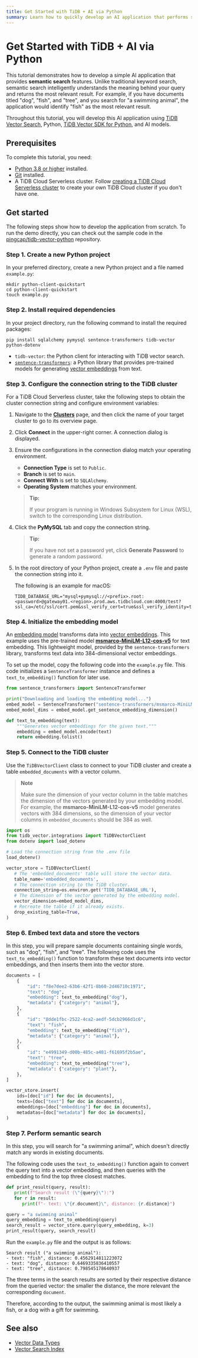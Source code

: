 ```yaml
---
title: Get Started with TiDB + AI via Python
summary: Learn how to quickly develop an AI application that performs semantic search using Python and TiDB Vector Search.
---
```


# Get Started with TiDB + AI via Python

This tutorial demonstrates how to develop a simple AI application that provides **semantic search** features. Unlike traditional keyword search, semantic search intelligently understands the meaning behind your query and returns the most relevant result. For example, if you have documents titled "dog", "fish", and "tree", and you search for "a swimming animal", the application would identify "fish" as the most relevant result.

Throughout this tutorial, you will develop this AI application using [TiDB Vector Search](/tidb-cloud/vector-search-overview.md), Python, [TiDB Vector SDK for Python](https://github.com/pingcap/tidb-vector-python), and AI models.

## Prerequisites

To complete this tutorial, you need:

- [Python 3.8 or higher](https://www.python.org/downloads/) installed.
- [Git](https://git-scm.com/downloads) installed.
- A TiDB Cloud Serverless cluster. Follow [creating a TiDB Cloud Serverless cluster](/tidb-cloud/create-tidb-cluster-serverless.md) to create your own TiDB Cloud cluster if you don't have one.

## Get started

The following steps show how to develop the application from scratch. To run the demo directly, you can check out the sample code in the [pingcap/tidb-vector-python](https://github.com/pingcap/tidb-vector-python/blob/main/examples/python-client-quickstart) repository.

### Step 1. Create a new Python project

In your preferred directory, create a new Python project and a file named `example.py`:

```shell
mkdir python-client-quickstart
cd python-client-quickstart
touch example.py
```

### Step 2. Install required dependencies

In your project directory, run the following command to install the required packages:

```shell
pip install sqlalchemy pymysql sentence-transformers tidb-vector python-dotenv
```

- `tidb-vector`: the Python client for interacting with TiDB vector search.
- [`sentence-transformers`](https://sbert.net): a Python library that provides pre-trained models for generating [vector embeddings](/tidb-cloud/vector-search-overview.md#vector-embedding) from text.

### Step 3. Configure the connection string to the TiDB cluster

For a TiDB Cloud Serverless cluster, take the following steps to obtain the cluster connection string and configure environment variables:

1. Navigate to the [**Clusters**](https://tidbcloud.com/console/clusters) page, and then click the name of your target cluster to go to its overview page.

2. Click **Connect** in the upper-right corner. A connection dialog is displayed.

3. Ensure the configurations in the connection dialog match your operating environment.

    - **Connection Type** is set to `Public`.
    - **Branch** is set to `main`.
    - **Connect With** is set to `SQLAlchemy`.
    - **Operating System** matches your environment.

    > **Tip:**
    >
    > If your program is running in Windows Subsystem for Linux (WSL), switch to the corresponding Linux distribution.

4. Click the **PyMySQL** tab and copy the connection string.

    > **Tip:**
    >
    > If you have not set a password yet, click **Generate Password** to generate a random password.

5. In the root directory of your Python project, create a `.env` file and paste the connection string into it.

    The following is an example for macOS:

    ```dotenv
    TIDB_DATABASE_URL="mysql+pymysql://<prefix>.root:<password>@gateway01.<region>.prod.aws.tidbcloud.com:4000/test?ssl_ca=/etc/ssl/cert.pem&ssl_verify_cert=true&ssl_verify_identity=true"
    ```

### Step 4. Initialize the embedding model

An [embedding model](/tidb-cloud/vector-search-overview.md#embedding-model) transforms data into [vector embeddings](/tidb-cloud/vector-search-overview.md#vector-embedding). This example uses the pre-trained model [**msmarco-MiniLM-L12-cos-v5**](https://huggingface.co/sentence-transformers/msmarco-MiniLM-L12-cos-v5) for text embedding. This lightweight model, provided by the `sentence-transformers` library, transforms text data into 384-dimensional vector embeddings.

To set up the model, copy the following code into the `example.py` file. This code initializes a `SentenceTransformer` instance and defines a `text_to_embedding()` function for later use.

```python
from sentence_transformers import SentenceTransformer

print("Downloading and loading the embedding model...")
embed_model = SentenceTransformer("sentence-transformers/msmarco-MiniLM-L12-cos-v5", trust_remote_code=True)
embed_model_dims = embed_model.get_sentence_embedding_dimension()

def text_to_embedding(text):
    """Generates vector embeddings for the given text."""
    embedding = embed_model.encode(text)
    return embedding.tolist()
```

### Step 5. Connect to the TiDB cluster

Use the `TiDBVectorClient` class to connect to your TiDB cluster and create a table `embedded_documents` with a vector column.

> **Note**
>
> Make sure the dimension of your vector column in the table matches the dimension of the vectors generated by your embedding model. For example, the **msmarco-MiniLM-L12-cos-v5** model generates vectors with 384 dimensions, so the dimension of your vector columns in `embedded_documents` should be 384 as well.

```python
import os
from tidb_vector.integrations import TiDBVectorClient
from dotenv import load_dotenv

# Load the connection string from the .env file
load_dotenv()

vector_store = TiDBVectorClient(
   # The 'embedded_documents' table will store the vector data.
   table_name='embedded_documents',
   # The connection string to the TiDB cluster.
   connection_string=os.environ.get('TIDB_DATABASE_URL'),
   # The dimension of the vector generated by the embedding model.
   vector_dimension=embed_model_dims,
   # Recreate the table if it already exists.
   drop_existing_table=True,
)
```

### Step 6. Embed text data and store the vectors

In this step, you will prepare sample documents containing single words, such as "dog", "fish", and "tree". The following code uses the `text_to_embedding()` function to transform these text documents into vector embeddings, and then inserts them into the vector store.

```python
documents = [
    {
        "id": "f8e7dee2-63b6-42f1-8b60-2d46710c1971",
        "text": "dog",
        "embedding": text_to_embedding("dog"),
        "metadata": {"category": "animal"},
    },
    {
        "id": "8dde1fbc-2522-4ca2-aedf-5dcb2966d1c6",
        "text": "fish",
        "embedding": text_to_embedding("fish"),
        "metadata": {"category": "animal"},
    },
    {
        "id": "e4991349-d00b-485c-a481-f61695f2b5ae",
        "text": "tree",
        "embedding": text_to_embedding("tree"),
        "metadata": {"category": "plant"},
    },
]

vector_store.insert(
    ids=[doc["id"] for doc in documents],
    texts=[doc["text"] for doc in documents],
    embeddings=[doc["embedding"] for doc in documents],
    metadatas=[doc["metadata"] for doc in documents],
)
```

### Step 7. Perform semantic search

In this step, you will search for "a swimming animal", which doesn't directly match any words in existing documents.

The following code uses the `text_to_embedding()` function again to convert the query text into a vector embedding, and then queries with the embedding to find the top three closest matches.

```python
def print_result(query, result):
   print(f"Search result (\"{query}\"):")
   for r in result:
      print(f"- text: \"{r.document}\", distance: {r.distance}")

query = "a swimming animal"
query_embedding = text_to_embedding(query)
search_result = vector_store.query(query_embedding, k=3)
print_result(query, search_result)
```

Run the `example.py` file and the output is as follows:

```plain
Search result ("a swimming animal"):
- text: "fish", distance: 0.4562914811223072
- text: "dog", distance: 0.6469335836410557
- text: "tree", distance: 0.798545178640937
```

The three terms in the search results are sorted by their respective distance from the queried vector: the smaller the distance, the more relevant the corresponding `document`.

Therefore, according to the output, the swimming animal is most likely a fish, or a dog with a gift for swimming.

## See also

- [Vector Data Types](/tidb-cloud/vector-search-data-types.md)
- [Vector Search Index](/tidb-cloud/vector-search-index.md)